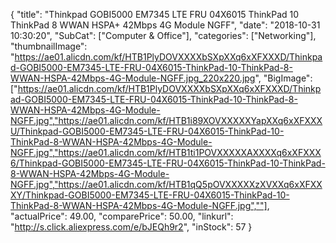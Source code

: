 {
	"title": "Thinkpad GOBI5000 EM7345 LTE FRU 04X6015 ThinkPad 10 ThinkPad 8 WWAN HSPA+ 42Mbps 4G Module NGFF",
	"date": "2018-10-31 10:30:20",
	"SubCat": ["Computer & Office"],
	"categories": ["Networking"],
	"thumbnailImage": "https://ae01.alicdn.com/kf/HTB1PlyDOVXXXXbSXpXXq6xXFXXXD/Thinkpad-GOBI5000-EM7345-LTE-FRU-04X6015-ThinkPad-10-ThinkPad-8-WWAN-HSPA-42Mbps-4G-Module-NGFF.jpg_220x220.jpg",
	"BigImage": ["https://ae01.alicdn.com/kf/HTB1PlyDOVXXXXbSXpXXq6xXFXXXD/Thinkpad-GOBI5000-EM7345-LTE-FRU-04X6015-ThinkPad-10-ThinkPad-8-WWAN-HSPA-42Mbps-4G-Module-NGFF.jpg","https://ae01.alicdn.com/kf/HTB1i89XOVXXXXXYapXXq6xXFXXXU/Thinkpad-GOBI5000-EM7345-LTE-FRU-04X6015-ThinkPad-10-ThinkPad-8-WWAN-HSPA-42Mbps-4G-Module-NGFF.jpg","https://ae01.alicdn.com/kf/HTB1ti1POVXXXXXAXXXXq6xXFXXX6/Thinkpad-GOBI5000-EM7345-LTE-FRU-04X6015-ThinkPad-10-ThinkPad-8-WWAN-HSPA-42Mbps-4G-Module-NGFF.jpg","https://ae01.alicdn.com/kf/HTB1qQ5pOVXXXXXzXVXXq6xXFXXXY/Thinkpad-GOBI5000-EM7345-LTE-FRU-04X6015-ThinkPad-10-ThinkPad-8-WWAN-HSPA-42Mbps-4G-Module-NGFF.jpg",""],
	"actualPrice": 49.00,
	"comparePrice": 50.00,
	"linkurl": "http://s.click.aliexpress.com/e/bJEQh9r2",
	"inStock": 57
}
